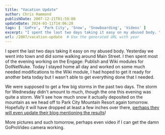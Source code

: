 ```yaml
---
title: "Vacation Update"
author: Chris Hammond
publishDate: 2007-12-21T01:59:00
updateDate: 2024-03-11T14:06:28
tags: [ 'GoPro', 'Park City', 'Snow', 'Snowboarding', 'Videos' ]
excerpt: "I spent the last two days taking it easy on my abused body. Yesterday we went into town and did some walking around Main Street. I then spent most of the evening working on the Engage: Publish and Wiki modules for DotNetNuke. Today I stayed home all day and worked on some much needed modifications to the Wiki module, I had hoped to get it ready for another beta today but I wasn't able to get everything done that I needed. We were supposed to get a few big storms in the past two days. The storm for Wednesday didn't amount to much, though the one this evening was quite a storm. We'll see how much snow it actually deposited on the mountain as we head off to Park City Mountain Resort again tomorrow. Hopefully it will have dropped at least a few inches over there, perhaps they will even update their blog mentioning the results! More pictures and such tomorrow, perhaps even video if I can get the damn GoProVideo camera..."
url: /2007/vacation-update  # Use the generated URL with year
---
```

<P>I spent the last two days taking it easy on my abused body. Yesterday we went into town and did some walking around Main Street. I then spent most of the evening working on the Engage: Publish and Wiki modules for DotNetNuke. Today I stayed home all day and worked on some much needed modifications to the Wiki module, I had hoped to get it ready for another beta today but I wasn't able to get everything done that I needed.</P> <P>We were supposed to get a few big storms in the past two days. The storm for Wednesday didn't amount to much, though the one this evening was quite a storm. We'll see how much snow it actually deposited on the mountain as we head off to Park City Mountain Resort again tomorrow. Hopefully it will have dropped at least a few inches over there, <A class="" href="https://parkcity.typepad.com/park_city_mountain_resort/2007/12/jupiter-rumblin.html" mce_href="https://parkcity.typepad.com/park_city_mountain_resort/2007/12/jupiter-rumblin.html">perhaps they will even update their blog mentioning the results</A>!</P> <P>More pictures and such tomorrow, perhaps even video if I can get the damn GoProVideo camera working.</P>
